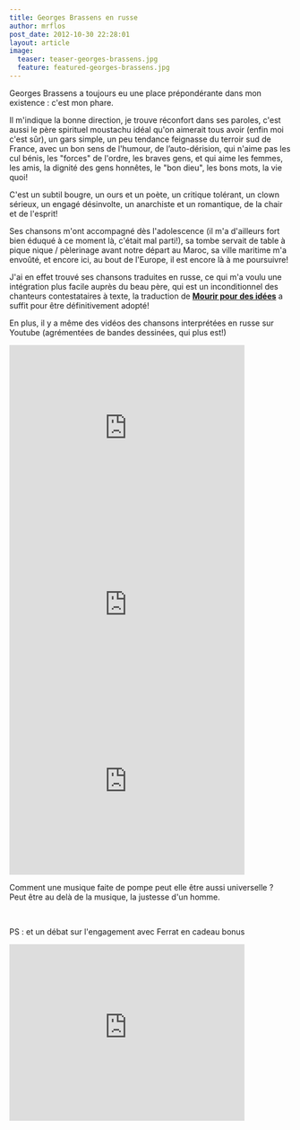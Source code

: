 ```yaml
---
title: Georges Brassens en russe
author: mrflos
post_date: 2012-10-30 22:28:01
layout: article
image:
  teaser: teaser-georges-brassens.jpg
  feature: featured-georges-brassens.jpg
---
```

Georges Brassens a toujours eu une place prépondérante dans mon existence : c'est mon phare.

Il m'indique la bonne direction, je trouve réconfort dans ses paroles, c'est aussi le père spirituel moustachu idéal qu'on aimerait tous avoir (enfin moi c'est sûr), un gars simple, un peu tendance feignasse du terroir sud de France, avec un bon sens de l'humour, de l’auto-dérision, qui n'aime pas les cul bénis, les "forces" de l'ordre, les braves gens, et qui aime les femmes, les amis, la dignité des gens honnêtes, le "bon dieu", les bons mots, la vie quoi!

C'est un subtil bougre, un ours et un poète, un critique tolérant, un clown sérieux, un engagé désinvolte, un anarchiste et un romantique, de la chair et de l'esprit!

Ses chansons m'ont accompagné dès l'adolescence (il m'a d'ailleurs fort bien éduqué à ce moment là, c'était mal parti!), sa tombe servait de table à pique nique / pèlerinage avant notre départ au Maroc, sa ville maritime m'a envoûté, et encore ici, au bout de l'Europe, il est encore là à me poursuivre!

J'ai en effet trouvé ses chansons traduites en russe, ce qui m'a voulu une intégration plus facile auprès du beau père, qui est un inconditionnel des chanteurs contestataires à texte, la traduction de <a href="http://brassens.ru/s_20.htm" target="_blank"><strong>Mourir pour des idées</strong></a> a suffit pour être définitivement adopté!

En plus, il y a même des vidéos des chansons interprétées en russe sur Youtube (agrémentées de bandes dessinées, qui plus est!)

<iframe src="http://www.youtube.com/embed/vY40icEkVSU" frameborder="0" width="420" height="315"></iframe>

<iframe src="http://www.youtube.com/embed/-D9v-9K5T1U" frameborder="0" width="420" height="315"></iframe>

<iframe src="http://www.youtube.com/embed/PXMoXZF697Y" frameborder="0" width="420" height="315"></iframe>

Comment une musique faite de pompe peut elle être aussi universelle ? Peut être au delà de la musique, la justesse d'un homme.

&nbsp;

PS : et un débat sur l'engagement avec Ferrat en cadeau bonus
<iframe src="http://www.youtube.com/embed/APrCehmhX5w" frameborder="0" width="420" height="315"></iframe>
